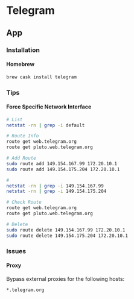 # Telegram

## App

### Installation

#### Homebrew

```sh
brew cask install telegram
```

### Tips

#### Force Specific Network Interface

```sh
# List
netstat -rn | grep -i default

# Route Info
route get web.telegram.org
route get pluto.web.telegram.org

# Add Route
sudo route add 149.154.167.99 172.20.10.1
sudo route add 149.154.175.204 172.20.10.1

#
netstat -rn | grep -i 149.154.167.99
netstat -rn | grep -i 149.154.175.204

# Check Route
route get web.telegram.org
route get pluto.web.telegram.org

# Delete
sudo route delete 149.154.167.99 172.20.10.1
sudo route delete 149.154.175.204 172.20.10.1
```

### Issues

#### Proxy

Bypass external proxies for the following hosts:

```txt
*.telegram.org
```
